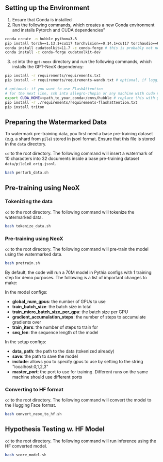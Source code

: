 ## Setting up the Environment
1. Ensure that Conda is installed
2. Run the following commands, which creates a new Conda environment and installs Pytorch and CUDA dependencies"
```bash
conda create -n hubble python=3.8
pip install torch==1.13.1+cu117 torchvision==0.14.1+cu117 torchaudio==0.13.1 --extra-index-url https://download.pytorch.org/whl/cu117
conda install cudatoolkit=11.7 -c conda-forge # this is probably not necessary anymore
conda install -c conda-forge cudatoolkit-dev
```
3. `cd` into the `gpt-neox` directory and run the following commands, which installs the GPT-NeoX dependency:
```bash
pip install -r requirements/requirements.txt
pip install -r requirements/requirements-wandb.txt # optional, if logging using WandB

# optional: if you want to use FlashAttention
# for the next line, ssh into allegro-chopin or any machine with cuda version > 11.6
export CUDA_HOME=<path_to_your_conda>/envs/hubble # replace this with your conda environment path
pip install -r ./requirements/requirements-flashattention.txt
pip install triton
```

## Preparing the Watermarked Data
To watermark pre-training data, you first need a base pre-training dataset (e.g. a shard from `pile`) stored in jsonl format. Ensure that this file is stored in the `data` directory.  

`cd` to the root directory. The following command will insert a watermark of 10 characters into 32 documents inside a base pre-training dataset `data/pile1e8_orig.jsonl`. 
```bash
bash perturb_data.sh
```

## Pre-training using NeoX

### Tokenizing the data
`cd` to the root directory. The following command will tokenize the watermarked data. 
```bash
bash tokenize_data.sh
```

### Pre-training using NeoX
`cd` to the root directory. The following command will pre-train the model using the watermarked data. 
```bash
bash pretrain.sh
```
By default, the code will run a 70M model in Pythia configs with 1 training step for demo purposes. The following is a list of important changes to make:

In the model configs: 
- **global_num_gpus**: the number of GPUs to use
- **train_batch_size**: the batch size in total
- **train_micro_batch_size_per_gpu**: the batch size per GPU
- **gradient_accumulation_steps**: the number of steps to accumulate gradients over
- **train_iters**: the number of steps to train for
- **seq_len**: the sequence length of the model

In the setup configs: 
- **data_path**: the path to the data (tokenized already)
- **save**: the path to save the model
- **include**: allows you to specify gpus to use by setting to the string "localhost:0,1,2,3"
- **master_port**: the port to use for training. Different runs on the same machine should use different ports

### Converting to HF format

`cd` to the root directory. The following command will convert the model to the Hugging Face format. 
```bash
bash convert_neox_to_hf.sh
```

## Hypothesis Testing w. HF Model
`cd` to the root directory. The following command will run inference using the HF converted model. 
```bash
bash score_model.sh
```